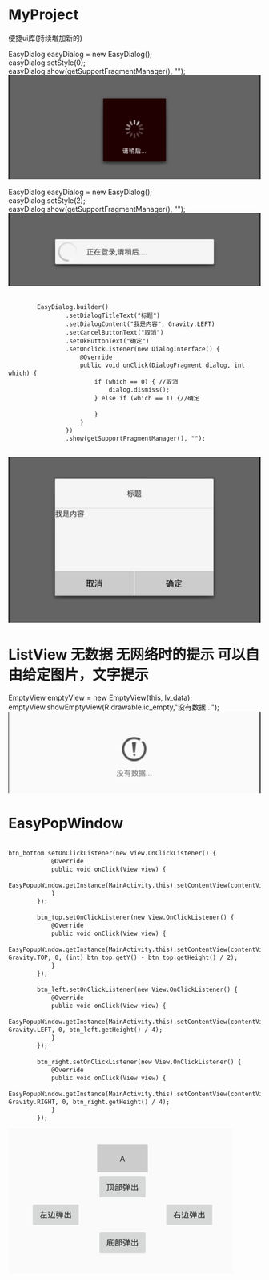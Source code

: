 # MyProject
便捷ui库(持续增加新的)  

EasyDialog easyDialog = new EasyDialog();  
easyDialog.setStyle(0);  
easyDialog.show(getSupportFragmentManager(), "");  
![image](https://github.com/yyfBlog/MyProject/blob/master/dialog_style_01.png)


EasyDialog easyDialog = new EasyDialog();  
easyDialog.setStyle(2);  
easyDialog.show(getSupportFragmentManager(), "");  
![image](https://github.com/yyfBlog/MyProject/blob/master/dialog_style_02.png)

<pre>
<code>
        EasyDialog.builder()
                .setDialogTitleText("标题")
                .setDialogContent("我是内容", Gravity.LEFT)
                .setCancelButtonText("取消")
                .setOkButtonText("确定")
                .setOnclickListener(new DialogInterface() {
                    @Override
                    public void onClick(DialogFragment dialog, int which) {
                        if (which == 0) { //取消
                            dialog.dismiss();
                        } else if (which == 1) {//确定

                        }
                    }
                })
                .show(getSupportFragmentManager(), "");	
</code>
</pre>
![image](https://github.com/yyfBlog/MyProject/blob/master/dialog_style_03.png)  

# ListView 无数据 无网络时的提示 可以自由给定图片，文字提示
EmptyView emptyView = new EmptyView(this, lv_data);  
emptyView.showEmptyView(R.drawable.ic_empty,"没有数据...");
![image](https://github.com/yyfBlog/MyProject/blob/master/empty.png)  

# EasyPopWindow 
<pre><code>
btn_bottom.setOnClickListener(new View.OnClickListener() {
            @Override
            public void onClick(View view) {
                EasyPopupWindow.getInstance(MainActivity.this).setContentView(contentView).build().show(view);
            }
        });

        btn_top.setOnClickListener(new View.OnClickListener() {
            @Override
            public void onClick(View view) {
                EasyPopupWindow.getInstance(MainActivity.this).setContentView(contentView).build().showAtLocation(btn_top, Gravity.TOP, 0, (int) btn_top.getY() - btn_top.getHeight() / 2);
            }
        });

        btn_left.setOnClickListener(new View.OnClickListener() {
            @Override
            public void onClick(View view) {
                EasyPopupWindow.getInstance(MainActivity.this).setContentView(contentView).build().showAtLocation(btn_left, Gravity.LEFT, 0, btn_left.getHeight() / 4);
            }
        });

        btn_right.setOnClickListener(new View.OnClickListener() {
            @Override
            public void onClick(View view) {
                EasyPopupWindow.getInstance(MainActivity.this).setContentView(contentView).build().showAtLocation(btn_right, Gravity.RIGHT, 0, btn_right.getHeight() / 4);
            }
        });
</code></pre>  
![image](https://github.com/yyfBlog/MyProject/blob/master/png/pop_1.png)
 